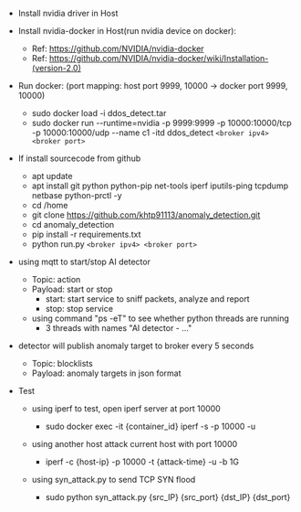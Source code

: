 * Install nvidia driver in Host

* Install nvidia-docker in Host(run nvidia device on docker):
    * Ref: https://github.com/NVIDIA/nvidia-docker
    * Ref: https://github.com/NVIDIA/nvidia-docker/wiki/Installation-(version-2.0)

* Run docker: (port mapping: host port 9999, 10000 -> docker port 9999, 10000)
    * sudo docker load -i ddos_detect.tar
    * sudo docker run --runtime=nvidia -p 9999:9999 -p 10000:10000/tcp -p 10000:10000/udp --name c1 -itd ddos_detect `<broker ipv4> <broker port>`

* If install sourcecode from github
    * apt update
    * apt install git python python-pip net-tools iperf iputils-ping tcpdump netbase python-prctl -y
    * cd /home
    * git clone https://github.com/khtp91113/anomaly_detection.git
    * cd anomaly_detection
    * pip install -r requirements.txt
    * python run.py `<broker ipv4> <broker port>`


* using mqtt to start/stop AI detector
    * Topic: action
    * Payload: start  or  stop
        * start: start service to sniff packets, analyze and report
        * stop: stop service
    * using command "ps -eT" to see whether python threads are running
        * 3 threads with names "AI detector - ..."

* detector will publish anomaly target to broker every 5 seconds
    * Topic: blocklists
    * Payload: anomaly targets in json format

* Test
    * using iperf to test, open iperf server at port 10000
        * sudo docker exec -it {container_id} iperf -s -p 10000 -u
    * using another host attack current host with port 10000
        * iperf -c {host-ip} -p 10000 -t {attack-time} -u -b 1G

    * using syn_attack.py to send TCP SYN flood
        * sudo python syn_attack.py {src_IP} {src_port} {dst_IP} {dst_port}

